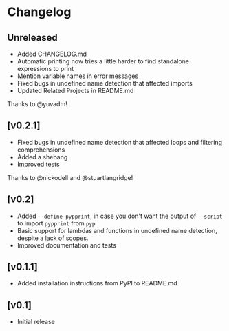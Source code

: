 # Changelog

## Unreleased

- Added CHANGELOG.md
- Automatic printing now tries a little harder to find standalone expressions to print
- Mention variable names in error messages
- Fixed bugs in undefined name detection that affected imports
- Updated Related Projects in README.md

Thanks to @yuvadm!

## [v0.2.1]

- Fixed bugs in undefined name detection that affected loops and filtering comprehensions
- Added a shebang
- Improved tests

Thanks to @nickodell and @stuartlangridge!

## [v0.2]

- Added `--define-pypprint`, in case you don't want the output of `--script` to import `pypprint` from `pyp`
- Basic support for lambdas and functions in undefined name detection, despite a lack of scopes.
- Improved documentation and tests

## [v0.1.1]

- Added installation instructions from PyPI to README.md

## [v0.1]

- Initial release
